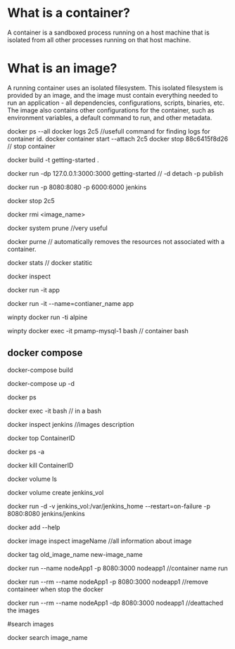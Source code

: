 # What is a container?

A container is a sandboxed process running on a host machine that is isolated from all other processes running on that host machine.

# What is an image?

A running container uses an isolated filesystem. This isolated filesystem is provided by an image, and the image must contain everything needed to run an application - all dependencies, configurations, scripts, binaries, etc. The image also contains other configurations for the container, such as environment variables, a default command to run, and other metadata.


docker ps --all
docker logs 2c5 //usefull command for finding logs for container id.
docker container start --attach 2c5
docker stop 88c6415f8d26 // stop container
 

 docker build -t getting-started .

 docker run -dp 127.0.0.1:3000:3000 getting-started   // -d detach -p publish
 
 docker run -p 8080:8080 -p 6000:6000 jenkins 

 docker stop 2c5
 
 docker rmi <image_name>

 docker system prune  //very useful

 docker purne // automatically removes the resources not associated with a container.

 docker stats  // docker statitic

 docker inspect 

 docker run -it app

 docker run -it --name=contianer_name app


 winpty docker run -ti alpine  

  winpty docker exec -it pmamp-mysql-1 bash  // container bash

 ## docker compose
 
docker-compose build

docker-compose up -d

docker ps


docker exec -it <containerID> bash // in a bash 

docker inspect jenkins   //images description 

docker top ContainerID 

docker ps -a

docker kill ContainerID

docker volume ls
 
docker volume create jenkins_vol

docker run -d -v jenkins_vol:/var/jenkins_home --restart=on-failure -p 8080:8080 jenkins/jenkins



docker add --help	


docker image inspect imageName //all information about image 

docker tag old_image_name new-image_name


docker run --name nodeApp1 -p 8080:3000 nodeapp1 //container name run

docker run --rm --name nodeApp1 -p 8080:3000 nodeapp1  //remove containeer when stop the docker

docker run --rm --name nodeApp1 -dp 8080:3000 nodeapp1 //deattached the images

#search images 

docker search image_name